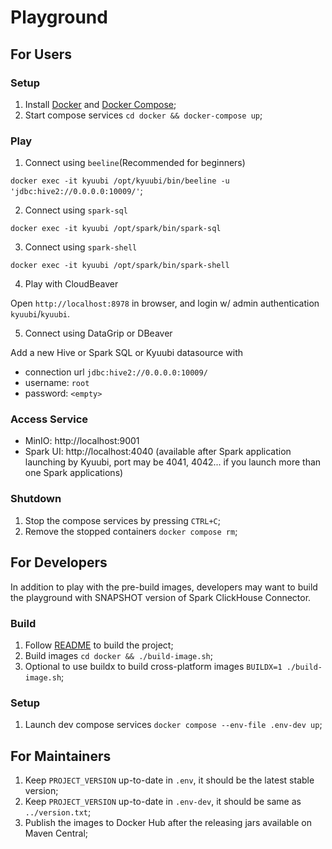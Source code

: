 Playground
===

## For Users

### Setup

1. Install [Docker](https://docs.docker.com/get-docker/) and [Docker Compose](https://docs.docker.com/compose/);
2. Start compose services `cd docker && docker-compose up`;

### Play

1. Connect using `beeline`(Recommended for beginners)

`docker exec -it kyuubi /opt/kyuubi/bin/beeline -u 'jdbc:hive2://0.0.0.0:10009/'`;

2. Connect using `spark-sql`

`docker exec -it kyuubi /opt/spark/bin/spark-sql`

3. Connect using `spark-shell`

`docker exec -it kyuubi /opt/spark/bin/spark-shell`

4. Play with CloudBeaver

Open `http://localhost:8978` in browser, and login w/ admin authentication `kyuubi`/`kyuubi`.

5. Connect using DataGrip or DBeaver

Add a new Hive or Spark SQL or Kyuubi datasource with

- connection url `jdbc:hive2://0.0.0.0:10009/`
- username: `root`
- password: `<empty>`

### Access Service

- MinIO: http://localhost:9001
- Spark UI: http://localhost:4040 (available after Spark application launching by Kyuubi, port may be 4041, 4042... if you launch more than one Spark applications)

### Shutdown

1. Stop the compose services by pressing `CTRL+C`; 
2. Remove the stopped containers `docker compose rm`;

## For Developers

In addition to play with the pre-build images, developers may want to build the playground with SNAPSHOT version of Spark ClickHouse Connector.

### Build

1. Follow [README](../README.md#build) to build the project;
2. Build images `cd docker && ./build-image.sh`;
3. Optional to use buildx to build cross-platform images `BUILDX=1 ./build-image.sh`;

### Setup

1. Launch dev compose services `docker compose --env-file .env-dev up`;

## For Maintainers

1. Keep `PROJECT_VERSION` up-to-date in `.env`, it should be the latest stable version;
2. Keep `PROJECT_VERSION` up-to-date in `.env-dev`, it should be same as `../version.txt`;
3. Publish the images to Docker Hub after the releasing jars available on Maven Central;
